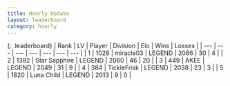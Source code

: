 ```yaml
---
title: Hourly Update
layout: leaderboard
category: hourly
---
```


{: .leaderboard}
| Rank | LV | Player | Division | Elo | Wins | Losses |
| --- | --- | --- | --- | --- | --- | --- |
| <span data-change="1">1</span> | 1028 | <span title="ID: 416373">miracle03</span> | LEGEND | <span data-change="14">2086</span> | <span data-change="2">30</span> | <span data-change="0">4</span> |
| <span data-change="-1">2</span> | 1392 | <span title="ID: 315148">Star Sapphire</span> | LEGEND | <span data-change="-30">2060</span> | <span data-change="1">46</span> | <span data-change="3">20</span> |
| <span data-change="1">3</span> | 449 | <span title="ID: 455100">AKEE</span> | LEGEND | <span data-change="16">2049</span> | <span data-change="2">31</span> | <span data-change="0">9</span> |
| <span data-change="-1">4</span> | 384 | <span title="ID: 512212">TickleFrisk</span> | LEGEND | <span data-change="0">2038</span> | <span data-change="0">23</span> | <span data-change="0">3</span> |
| <span data-change="0">5</span> | 1820 | <span title="ID: 164871">Luna Child</span> | LEGEND | <span data-change="0">2013</span> | <span data-change="0">9</span> | <span data-change="0">0</span> |